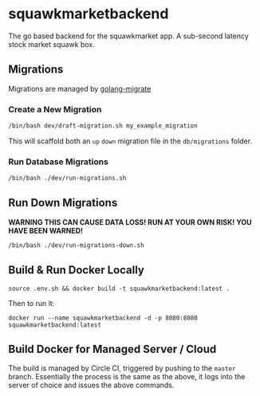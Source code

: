 # squawkmarketbackend

The go based backend for the squawkmarket app. A sub-second latency stock market squawk box.

## Migrations

Migrations are managed by [golang-migrate](https://github.com/golang-migrate/migrate)

### Create a New Migration

```bash
/bin/bash dev/draft-migration.sh my_example_migration
```

This will scaffold both an `up` `down` migration file in the `db/migrations` folder.

### Run Database Migrations

```bash
/bin/bash ./dev/run-migrations.sh
```

## Run Down Migrations

**WARNING THIS CAN CAUSE DATA LOSS! RUN AT YOUR OWN RISK! YOU HAVE BEEN WARNED!**

```bash
/bin/bash ./dev/run-migrations-down.sh
```

## Build & Run Docker Locally

```shell
source .env.sh && docker build -t squawkmarketbackend:latest .
```

Then to run it:

```shell
docker run --name squawkmarketbackend -d -p 8080:8080 squawkmarketbackend:latest
```

## Build Docker for Managed Server / Cloud

The build is managed by Circle CI, triggered by pushing to the `master` branch. Essentially the process is the same as the above, it logs into the server of choice and issues the above commands.

